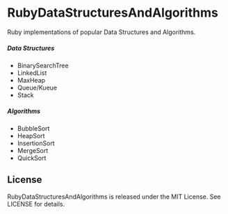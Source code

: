 # RubyDataStructuresAndAlgorithms

Ruby implementations of popular Data Structures and Algorithms.

##### Data Structures
* BinarySearchTree
* LinkedList
* MaxHeap
* Queue/Kueue
* Stack

##### Algorithms
* BubbleSort
* HeapSort
* InsertionSort
* MergeSort
* QuickSort

## License

RubyDataStructuresAndAlgorithms is released under the MIT License. See LICENSE for details.
